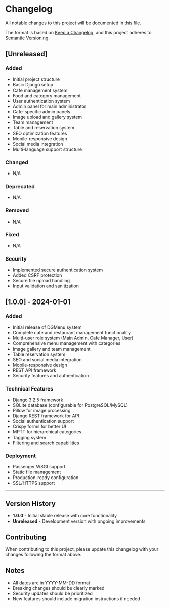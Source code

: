 # Changelog

All notable changes to this project will be documented in this file.

The format is based on [Keep a Changelog](https://keepachangelog.com/en/1.0.0/),
and this project adheres to [Semantic Versioning](https://semver.org/spec/v2.0.0.html).

## [Unreleased]

### Added
- Initial project structure
- Basic Django setup
- Cafe management system
- Food and category management
- User authentication system
- Admin panel for main administrator
- Cafe-specific admin panels
- Image upload and gallery system
- Team management
- Table and reservation system
- SEO optimization features
- Mobile-responsive design
- Social media integration
- Multi-language support structure

### Changed
- N/A

### Deprecated
- N/A

### Removed
- N/A

### Fixed
- N/A

### Security
- Implemented secure authentication system
- Added CSRF protection
- Secure file upload handling
- Input validation and sanitization

## [1.0.0] - 2024-01-01

### Added
- Initial release of DGMenu system
- Complete cafe and restaurant management functionality
- Multi-user role system (Main Admin, Cafe Manager, User)
- Comprehensive menu management with categories
- Image gallery and team management
- Table reservation system
- SEO and social media integration
- Mobile-responsive design
- REST API framework
- Security features and authentication

### Technical Features
- Django 3.2.5 framework
- SQLite database (configurable for PostgreSQL/MySQL)
- Pillow for image processing
- Django REST framework for API
- Social authentication support
- Crispy forms for better UI
- MPTT for hierarchical categories
- Tagging system
- Filtering and search capabilities

### Deployment
- Passenger WSGI support
- Static file management
- Production-ready configuration
- SSL/HTTPS support

---

## Version History

- **1.0.0** - Initial stable release with core functionality
- **Unreleased** - Development version with ongoing improvements

## Contributing

When contributing to this project, please update this changelog with your changes following the format above.

## Notes

- All dates are in YYYY-MM-DD format
- Breaking changes should be clearly marked
- Security updates should be prioritized
- New features should include migration instructions if needed 